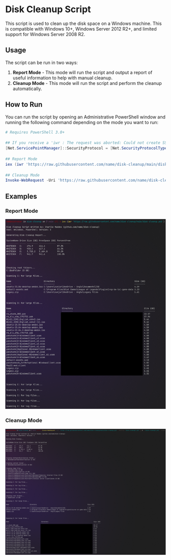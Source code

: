 # Disk Cleanup Script

This script is used to clean up the disk space on a Windows machine. This is compatible with Windows 10+, Windows Server 2012 R2+, and limited support for Windows Server 2008 R2.

## Usage

The script can be run in two ways:

1. **Report Mode** - This mode will run the script and output a report of useful information to help with manual cleanup.
2. **Cleanup Mode** - This mode will run the script and perform the cleanup automatically.

## How to Run

You can run the script by opening an Administrative PowerShell window and running the following command depending on the mode you want to run:

```powershell
# Requires PowerShell 3.0+

## If you receive a 'iwr : The request was aborted: Could not create SSL/TLS secure channel.' error, enter the below:
[Net.ServicePointManager]::SecurityProtocol = [Net.SecurityProtocolType]::Tls12

## Report Mode
iex (iwr 'https://raw.githubusercontent.com/name/disk-cleanup/main/disk-cleanup.ps1')

## Cleanup Mode
Invoke-WebRequest -Uri 'https://raw.githubusercontent.com/name/disk-cleanup/main/disk-cleanup.ps1' -OutFile 'disk-cleanup.ps1' ; & '.\disk-cleanup.ps1' -clean
```

## Examples

### Report Mode

![Report Mode](./images/report-mode.png)

### Cleanup Mode

![Cleanup Mode](./images/cleanup-mode.png)

